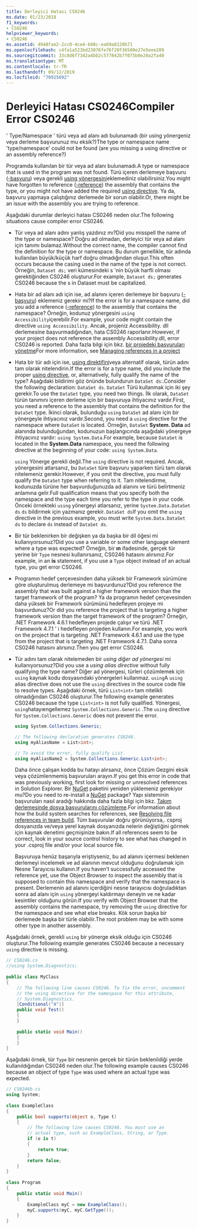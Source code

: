 ```yaml
---
title: Derleyici Hatası CS0246
ms.date: 01/23/2018
f1_keywords:
- CS0246
helpviewer_keywords:
- CS0246
ms.assetid: 4948fae2-2cc0-4ce4-b98c-ea69a8120b71
ms.openlocfilehash: c4fa1a523bd23076fe76f20f36500e27e5eee289
ms.sourcegitcommit: 33c8d6f7342a4bb2c577842b7f075b0e20a2fa40
ms.translationtype: MT
ms.contentlocale: tr-TR
ms.lasthandoff: 09/12/2019
ms.locfileid: "70925692"
---
```

# <a name="compiler-error-cs0246"></a><span data-ttu-id="e082f-102">Derleyici Hatası CS0246</span><span class="sxs-lookup"><span data-stu-id="e082f-102">Compiler Error CS0246</span></span>
<span data-ttu-id="e082f-103">' Type/Namespace ' türü veya ad alanı adı bulunamadı (bir using yönergeniz veya derleme başvurunuz mu eksik?)</span><span class="sxs-lookup"><span data-stu-id="e082f-103">The type or namespace name 'type/namespace' could not be found (are you missing a using directive or an assembly reference?)</span></span>  
  
 <span data-ttu-id="e082f-104">Programda kullanılan bir tür veya ad alanı bulunamadı.</span><span class="sxs-lookup"><span data-stu-id="e082f-104">A type or namespace that is used in the program was not found.</span></span> <span data-ttu-id="e082f-105">Türü içeren derlemeye başvuru ([-başvuru](../compiler-options/reference-compiler-option.md)) veya gerekli [using yönergesini](../keywords/using-directive.md)eklemediniz olabilirsiniz.</span><span class="sxs-lookup"><span data-stu-id="e082f-105">You might have forgotten to reference ([-reference](../compiler-options/reference-compiler-option.md)) the assembly that contains the type, or you might not have added the required [using directive](../keywords/using-directive.md).</span></span>  <span data-ttu-id="e082f-106">Ya da, başvuru yapmaya çalıştığınız derlemede bir sorun olabilir.</span><span class="sxs-lookup"><span data-stu-id="e082f-106">Or, there might be an issue with the assembly you are trying to reference.</span></span>  
  
 <span data-ttu-id="e082f-107">Aşağıdaki durumlar derleyici hatası CS0246 neden olur.</span><span class="sxs-lookup"><span data-stu-id="e082f-107">The following situations cause compiler error CS0246.</span></span>  
  
- <span data-ttu-id="e082f-108">Tür veya ad alanı adını yanlış yazdınız mı?</span><span class="sxs-lookup"><span data-stu-id="e082f-108">Did you misspell the name of the type or namespace?</span></span> <span data-ttu-id="e082f-109">Doğru ad olmadan, derleyici tür veya ad alanı için tanımı bulamaz.</span><span class="sxs-lookup"><span data-stu-id="e082f-109">Without the correct name, the compiler cannot find the definition for the type or namespace.</span></span> <span data-ttu-id="e082f-110">Bu durum genellikle, tür adında kullanılan büyük/küçük harf doğru olmadığından oluşur.</span><span class="sxs-lookup"><span data-stu-id="e082f-110">This often occurs because the casing used in the name of the type is not correct.</span></span> <span data-ttu-id="e082f-111">Örneğin, `Dataset ds;` veri kümesindeki s 'nin büyük harfli olması gerektiğinden CS0246 oluşturur.</span><span class="sxs-lookup"><span data-stu-id="e082f-111">For example, `Dataset ds;` generates CS0246 because the s in Dataset must be capitalized.</span></span>  
  
- <span data-ttu-id="e082f-112">Hata bir ad alanı adı için ise, ad alanını içeren derlemeye bir başvuru ([-başvuru](../compiler-options/reference-compiler-option.md)) eklemeniz gerekir mi?</span><span class="sxs-lookup"><span data-stu-id="e082f-112">If the error is for a namespace name, did you add a reference ([-reference](../compiler-options/reference-compiler-option.md)) to the assembly that contains the namespace?</span></span> <span data-ttu-id="e082f-113">Örneğin, kodunuz yönergesini `using Accessibility`içerebilir.</span><span class="sxs-lookup"><span data-stu-id="e082f-113">For example, your code might contain the directive `using Accessibility`.</span></span> <span data-ttu-id="e082f-114">Ancak, projeniz Accessibility. dll derlemesine başvurmadığından, hata CS0246 raporlanır.</span><span class="sxs-lookup"><span data-stu-id="e082f-114">However, if your project does not reference the assembly Accessibility.dll, error CS0246 is reported.</span></span> <span data-ttu-id="e082f-115">Daha fazla bilgi için bkz. [bir projedeki başvuruları yönetme](/visualstudio/ide/managing-references-in-a-project)</span><span class="sxs-lookup"><span data-stu-id="e082f-115">For more information, see [Managing references in a project](/visualstudio/ide/managing-references-in-a-project)</span></span>  
  
- <span data-ttu-id="e082f-116">Hata bir tür adı için ise, [using direktifini](../keywords/using-directive.md)veya alternatif olarak, türün adını tam olarak nitelendirin.</span><span class="sxs-lookup"><span data-stu-id="e082f-116">If the error is for a type name, did you include the proper [using directive](../keywords/using-directive.md), or, alternatively, fully qualify the name of the type?</span></span> <span data-ttu-id="e082f-117">Aşağıdaki bildirimi göz önünde bulundurun `DataSet ds`:.</span><span class="sxs-lookup"><span data-stu-id="e082f-117">Consider the following declaration: `DataSet ds`.</span></span> <span data-ttu-id="e082f-118">`DataSet` Türü kullanmak için iki şey gerekir.</span><span class="sxs-lookup"><span data-stu-id="e082f-118">To use the `DataSet` type, you need two things.</span></span> <span data-ttu-id="e082f-119">İlk olarak, `DataSet` türün tanımını içeren derleme için bir başvuruya ihtiyacınız vardır.</span><span class="sxs-lookup"><span data-stu-id="e082f-119">First, you need a reference to the assembly that contains the definition for the `DataSet` type.</span></span> <span data-ttu-id="e082f-120">İkinci olarak, bulunduğu `using` `DataSet` ad alanı için bir yönergeyle ihtiyacınız vardır.</span><span class="sxs-lookup"><span data-stu-id="e082f-120">Second, you need a `using` directive for the namespace where `DataSet` is located.</span></span> <span data-ttu-id="e082f-121">Örneğin, `DataSet` **System. Data** ad alanında bulunduğundan, kodunuzun başlangıcında aşağıdaki yönergeye ihtiyacınız vardır: `using System.Data`.</span><span class="sxs-lookup"><span data-stu-id="e082f-121">For example, because `DataSet` is located in the **System.Data** namespace, you need the following directive at the beginning of your code: `using System.Data`.</span></span>  
  
     <span data-ttu-id="e082f-122">`using` Yönerge gerekli değil.</span><span class="sxs-lookup"><span data-stu-id="e082f-122">The `using` directive is not required.</span></span> <span data-ttu-id="e082f-123">Ancak, yönergesini atlarsanız, bu `DataSet` türe başvuru yaparken türü tam olarak nitelemeniz gerekir.</span><span class="sxs-lookup"><span data-stu-id="e082f-123">However, if you omit the directive, you must fully qualify the `DataSet` type when referring to it.</span></span> <span data-ttu-id="e082f-124">Tam nitelendirme, kodunuzda türüne her başvurduğunuzda ad alanını ve türü belirtmeniz anlamına gelir.</span><span class="sxs-lookup"><span data-stu-id="e082f-124">Full qualification means that you specify both the namespace and the type each time you refer to the type in your code.</span></span> <span data-ttu-id="e082f-125">Önceki örnekteki `using` yönergeyi atlarsanız, yerine `System.Data.DataSet ds` `ds` bildirmek için yazmanız gerekir. `DataSet ds`</span><span class="sxs-lookup"><span data-stu-id="e082f-125">If you omit the `using` directive in the previous example, you must write `System.Data.DataSet ds` to declare `ds` instead of `DataSet ds`.</span></span>  
  
- <span data-ttu-id="e082f-126">Bir tür beklenirken bir değişken ya da başka bir dil öğesi mi kullanıyorsunuz?</span><span class="sxs-lookup"><span data-stu-id="e082f-126">Did you use a variable or some other language element where a type was expected?</span></span> <span data-ttu-id="e082f-127">Örneğin, bir **ın** ifadesinde, gerçek tür yerine bir `Type` nesnesi kullanırsanız, CS0246 hatasını alırsınız.</span><span class="sxs-lookup"><span data-stu-id="e082f-127">For example, in an **is** statement, if you use a `Type` object instead of an actual type, you get error CS0246.</span></span>  

- <span data-ttu-id="e082f-128">Programın hedef çerçevesinden daha yüksek bir Framework sürümüne göre oluşturulmuş derlemeye mi başvurdunuz?</span><span class="sxs-lookup"><span data-stu-id="e082f-128">Did you reference the assembly that was built against a higher framework version than the target framework of the program?</span></span> <span data-ttu-id="e082f-129">Ya da programın hedef çerçevesinden daha yüksek bir Framework sürümünü hedefleyen projeye mi başvurdunuz?</span><span class="sxs-lookup"><span data-stu-id="e082f-129">Or did you reference the project that is targeting a higher framework version than the target framework of the program?</span></span> <span data-ttu-id="e082f-130">Örneğin, .NET Framework 4.6.1 hedefleyen projede çalışır ve türü .NET Framework 4.7.1 ' i hedefleyen projeden kullanın.</span><span class="sxs-lookup"><span data-stu-id="e082f-130">For example, you work on the project that is targeting .NET Framework 4.6.1 and use the type from the project that is targeting .NET Framework 4.7.1.</span></span> <span data-ttu-id="e082f-131">Daha sonra CS0246 hatasını alırsınız.</span><span class="sxs-lookup"><span data-stu-id="e082f-131">Then you get error CS0246.</span></span>
  
- <span data-ttu-id="e082f-132">Tür adını tam olarak nitelemeden bir *using diğer ad yönergesi* mi kullanıyorsunuz?</span><span class="sxs-lookup"><span data-stu-id="e082f-132">Did you use a *using alias directive* without fully qualifying the type name?</span></span> <span data-ttu-id="e082f-133">Diğer ad yönergesi, türleri çözümlemek için `using` kaynak kodu dosyasındaki yönergeleri kullanmaz. `using`</span><span class="sxs-lookup"><span data-stu-id="e082f-133">A `using` alias directive does not use the `using` directives in the source code file to resolve types.</span></span> <span data-ttu-id="e082f-134">Aşağıdaki örnek, türü `List<int>` tam nitelikli olmadığından CS0246 oluşturur.</span><span class="sxs-lookup"><span data-stu-id="e082f-134">The following example generates CS0246 because the type `List<int>` is not fully qualified.</span></span> <span data-ttu-id="e082f-135">Yönergesi, `using`hatayıengellemez `System.Collections.Generic` .</span><span class="sxs-lookup"><span data-stu-id="e082f-135">The `using` directive for `System.Collections.Generic` does not prevent the error.</span></span>  
  
    ```csharp  
    using System.Collections.Generic;  
  
    // The following declaration generates CS0246.  
    using myAliasName = List<int>;   
  
    // To avoid the error, fully qualify List.  
    using myAliasName2 = System.Collections.Generic.List<int>;  
    ```  
  
     <span data-ttu-id="e082f-136">Daha önce çalışan kodda bu hatayı alırsanız, önce Çözüm Gezgini eksik veya çözümlenmemiş başvuruları arayın.</span><span class="sxs-lookup"><span data-stu-id="e082f-136">If you get this error in code that was previously working, first look for missing or unresolved references in Solution Explorer.</span></span> <span data-ttu-id="e082f-137">Bir [NuGet](https://www.nuget.org/) paketini yeniden yüklemeniz gerekiyor mu?</span><span class="sxs-lookup"><span data-stu-id="e082f-137">Do you need to re-install a [NuGet](https://www.nuget.org/) package?</span></span> <span data-ttu-id="e082f-138">Yapı sisteminin başvuruları nasıl aradığı hakkında daha fazla bilgi için bkz. [Takım derlemesinde dosya başvurularını çözümleme](https://blogs.msdn.microsoft.com/manishagarwal/2005/09/28/resolving-file-references-in-team-build-part-2/).</span><span class="sxs-lookup"><span data-stu-id="e082f-138">For information about how the build system searches for references, see [Resolving file references in team build](https://blogs.msdn.microsoft.com/manishagarwal/2005/09/28/resolving-file-references-in-team-build-part-2/).</span></span> <span data-ttu-id="e082f-139">Tüm başvurular doğru görünüyorsa,. csproj dosyanızda ve/veya yerel kaynak dosyanızda nelerin değiştiğini görmek için kaynak denetimi geçmişinize bakın.</span><span class="sxs-lookup"><span data-stu-id="e082f-139">If all references seem to be correct, look in your source control history to see what has changed in your .csproj file and/or your local source file.</span></span>  
  
     <span data-ttu-id="e082f-140">Başvuruya henüz başarıyla eriştiyseniz, bu ad alanını içermesi beklenen derlemeyi incelemek ve ad alanının mevcut olduğunu doğrulamak için Nesne Tarayıcısı kullanın.</span><span class="sxs-lookup"><span data-stu-id="e082f-140">If you haven’t successfully accessed the reference yet, use the Object Browser to inspect the assembly that is supposed to contain this namespace and verify that the namespace is present.</span></span> <span data-ttu-id="e082f-141">Derlemenin ad alanını içerdiğini nesne tarayıcısı doğruladıktan sonra ad alanı için `using` yönergeyi kaldırmayı deneyin ve ne kadar kesintiler olduğunu görün.</span><span class="sxs-lookup"><span data-stu-id="e082f-141">If you verify with Object Browser that the assembly contains the namespace, try removing the `using` directive for the namespace and see what else breaks.</span></span> <span data-ttu-id="e082f-142">Kök sorun başka bir derlemede başka bir türle olabilir.</span><span class="sxs-lookup"><span data-stu-id="e082f-142">The root problem may be with some other type in another assembly.</span></span>  
  
 <span data-ttu-id="e082f-143">Aşağıdaki örnek, gerekli `using` bir yönerge eksik olduğu için CS0246 oluşturur.</span><span class="sxs-lookup"><span data-stu-id="e082f-143">The following example generates CS0246 because a necessary `using` directive is missing.</span></span>  
  
```csharp  
// CS0246.cs  
//using System.Diagnostics;  
  
public class MyClass  
{  
    // The following line causes CS0246. To fix the error, uncomment  
    // the using directive for the namespace for this attribute,  
    // System.Diagnostics.  
    [Conditional("A")]  
    public void Test()  
    {  
    }  
  
    public static void Main()  
    {  
    }  
}  
```  
  
 <span data-ttu-id="e082f-144">Aşağıdaki örnek, tür `Type` bir nesnenin gerçek bir türün beklenildiği yerde kullanıldığından CS0246 neden olur.</span><span class="sxs-lookup"><span data-stu-id="e082f-144">The following example causes CS0246 because an object of type `Type` was used where an actual type was expected.</span></span>  
  
```csharp  
// CS0246b.cs  
using System;  
  
class ExampleClass  
{  
    public bool supports(object o, Type t)  
    {  
        // The following line causes CS0246. You must use an  
        // actual type, such as ExampleClass, String, or Type.  
        if (o is t)  
        {  
            return true;  
        }  
        return false;  
    }  
}  
  
class Program  
{  
    public static void Main()  
    {  
        ExampleClass myC = new ExampleClass();  
        myC.supports(myC, myC.GetType());  
    }  
}  
```
